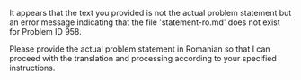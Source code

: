 It appears that the text you provided is not the actual problem statement but an error message indicating that the file 'statement-ro.md' does not exist for Problem ID 958.

Please provide the actual problem statement in Romanian so that I can proceed with the translation and processing according to your specified instructions.